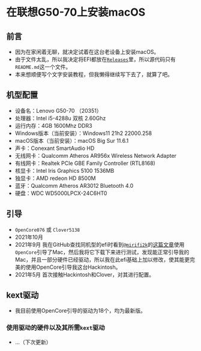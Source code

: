 # 在联想G50-70上安装macOS
## 前言
* 因为在家闲着无聊，就决定试着在这台老设备上安装macOS。
* 由于文件太乱，所以我决定将EFI都放在[`Releases`](https://github.com/Moore2253/Install-MacOS-On-Lenovo-G50-70/releases)里，所以源代码只有`README.md`这一个文件。
* 本来想顺便写个文字安装教程，但我懒得继续写下去了，就算了吧。
## 机型配置
* 设备名：Lenovo G50-70 （20351）
* 处理器：Intel i5-4288u 双核 2.60Ghz
* 运行内存：4GB 1600Mhz DDR3
* Windows版本（当前安装）：Windows11 21h2 22000.258
* macOS版本（当前安装）：macOS Big Sur 11.6.1
* 声卡：Conexant SmartAudio HD
* 无线网卡：Qualcomm Atheros AR956x Wireless Network Adapter 
* 有线网卡：Realtek PCIe GBE Family Controller (RTL8168)
* 核显卡：Intel Iris Graphics 5100 1536MB
* 独显卡：AMD redeon HD 8500M
* 蓝牙：Qualcomm Atheros AR3012 Bluetooth 4.0
* 硬盘：WDC WD5000LPCX-24C6HT0
## 引导
* `OpenCore076` 或 `Clover5138`
* 2021年10月
* 2021年9月 我在GitHub查找同机型的efi时看到[`@mirifi2k`](https://github.com/mirifi2k/)的[这篇文章](https://www.tonymacx86.com/threads/guide-lenovo-g50-80-80l0-and-catalina-10-15-2.288303/)使用`OpenCore`引导了Mac，然后我将它下载下来进行测试，发现能正常引导我的Mac，并且一部分硬件已经驱动，所以我在此efi基础上加以修改，使其能更完美的使用OpenCore引导我这台Hackintosh。
* 2021年5月 首次接触Hackintosh和Clover，对其进行配置。
## kext驱动
* 我目前使用OpenCore引导的驱动为18个，均为最新版。
### 使用驱动的硬件以及其所需`kext`驱动
* ...（下次更新）
